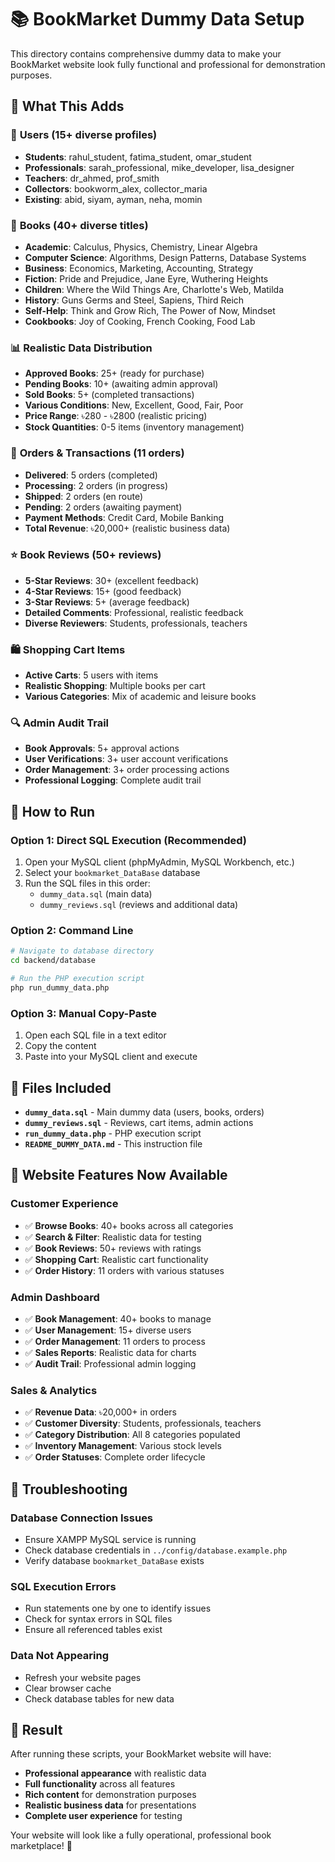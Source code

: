 # 📚 BookMarket Dummy Data Setup

This directory contains comprehensive dummy data to make your BookMarket website look fully functional and professional for demonstration purposes.

## 🎯 What This Adds

### 👥 **Users (15+ diverse profiles)**

-   **Students**: rahul_student, fatima_student, omar_student
-   **Professionals**: sarah_professional, mike_developer, lisa_designer
-   **Teachers**: dr_ahmed, prof_smith
-   **Collectors**: bookworm_alex, collector_maria
-   **Existing**: abid, siyam, ayman, neha, momin

### 📖 **Books (40+ diverse titles)**

-   **Academic**: Calculus, Physics, Chemistry, Linear Algebra
-   **Computer Science**: Algorithms, Design Patterns, Database Systems
-   **Business**: Economics, Marketing, Accounting, Strategy
-   **Fiction**: Pride and Prejudice, Jane Eyre, Wuthering Heights
-   **Children**: Where the Wild Things Are, Charlotte's Web, Matilda
-   **History**: Guns Germs and Steel, Sapiens, Third Reich
-   **Self-Help**: Think and Grow Rich, The Power of Now, Mindset
-   **Cookbooks**: Joy of Cooking, French Cooking, Food Lab

### 📊 **Realistic Data Distribution**

-   **Approved Books**: 25+ (ready for purchase)
-   **Pending Books**: 10+ (awaiting admin approval)
-   **Sold Books**: 5+ (completed transactions)
-   **Various Conditions**: New, Excellent, Good, Fair, Poor
-   **Price Range**: ৳280 - ৳2800 (realistic pricing)
-   **Stock Quantities**: 0-5 items (inventory management)

### 🛒 **Orders & Transactions (11 orders)**

-   **Delivered**: 5 orders (completed)
-   **Processing**: 2 orders (in progress)
-   **Shipped**: 2 orders (en route)
-   **Pending**: 2 orders (awaiting payment)
-   **Payment Methods**: Credit Card, Mobile Banking
-   **Total Revenue**: ৳20,000+ (realistic business data)

### ⭐ **Book Reviews (50+ reviews)**

-   **5-Star Reviews**: 30+ (excellent feedback)
-   **4-Star Reviews**: 15+ (good feedback)
-   **3-Star Reviews**: 5+ (average feedback)
-   **Detailed Comments**: Professional, realistic feedback
-   **Diverse Reviewers**: Students, professionals, teachers

### 🛍️ **Shopping Cart Items**

-   **Active Carts**: 5 users with items
-   **Realistic Shopping**: Multiple books per cart
-   **Various Categories**: Mix of academic and leisure books

### 🔍 **Admin Audit Trail**

-   **Book Approvals**: 5+ approval actions
-   **User Verifications**: 3+ user account verifications
-   **Order Management**: 3+ order processing actions
-   **Professional Logging**: Complete audit trail

## 🚀 How to Run

### **Option 1: Direct SQL Execution (Recommended)**

1. Open your MySQL client (phpMyAdmin, MySQL Workbench, etc.)
2. Select your `bookmarket_DataBase` database
3. Run the SQL files in this order:
    - `dummy_data.sql` (main data)
    - `dummy_reviews.sql` (reviews and additional data)

### **Option 2: Command Line**

```bash
# Navigate to database directory
cd backend/database

# Run the PHP execution script
php run_dummy_data.php
```

### **Option 3: Manual Copy-Paste**

1. Open each SQL file in a text editor
2. Copy the content
3. Paste into your MySQL client and execute

## 📁 Files Included

-   **`dummy_data.sql`** - Main dummy data (users, books, orders)
-   **`dummy_reviews.sql`** - Reviews, cart items, admin actions
-   **`run_dummy_data.php`** - PHP execution script
-   **`README_DUMMY_DATA.md`** - This instruction file

## 🎨 Website Features Now Available

### **Customer Experience**

-   ✅ **Browse Books**: 40+ books across all categories
-   ✅ **Search & Filter**: Realistic data for testing
-   ✅ **Book Reviews**: 50+ reviews with ratings
-   ✅ **Shopping Cart**: Realistic cart functionality
-   ✅ **Order History**: 11 orders with various statuses

### **Admin Dashboard**

-   ✅ **Book Management**: 40+ books to manage
-   ✅ **User Management**: 15+ diverse users
-   ✅ **Order Management**: 11 orders to process
-   ✅ **Sales Reports**: Realistic data for charts
-   ✅ **Audit Trail**: Professional admin logging

### **Sales & Analytics**

-   ✅ **Revenue Data**: ৳20,000+ in orders
-   ✅ **Customer Diversity**: Students, professionals, teachers
-   ✅ **Category Distribution**: All 8 categories populated
-   ✅ **Inventory Management**: Various stock levels
-   ✅ **Order Statuses**: Complete order lifecycle

## 🔧 Troubleshooting

### **Database Connection Issues**

-   Ensure XAMPP MySQL service is running
-   Check database credentials in `../config/database.example.php`
-   Verify database `bookmarket_DataBase` exists

### **SQL Execution Errors**

-   Run statements one by one to identify issues
-   Check for syntax errors in SQL files
-   Ensure all referenced tables exist

### **Data Not Appearing**

-   Refresh your website pages
-   Clear browser cache
-   Check database tables for new data

## 🎉 Result

After running these scripts, your BookMarket website will have:

-   **Professional appearance** with realistic data
-   **Full functionality** across all features
-   **Rich content** for demonstration purposes
-   **Realistic business data** for presentations
-   **Complete user experience** for testing

Your website will look like a fully operational, professional book marketplace! 🚀
